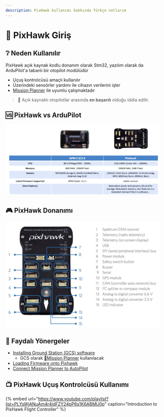 ```yaml
---
description: PixHawk kullanımı hakkında Türkçe notlarım
---
```


# 🔰 PixHawk Giriş

## ❔ Neden Kullanılır

PixHawk açık kaynak kodlu donanım olarak Stm32, yazılım olarak da ArduPilot'a tabanlı bir otopilot modülüdür

* Uçuş kontrolcüsü amaçlı kullanılır
* Üzerindeki sensörler yardımı ile cihazın verilerini işler
* [Mission Planner](http://ardupilot.org/planner/docs/mission-planner-overview.html) ile uyumlu çalışmaktadır

> 🌟 Açık kaynaklı otopilotlar arasında **en başarılı** olduğu iddia edilir.

## 🆚 PixHawk vs ArduPilot

![](../../.gitbook/assets/image%20%2834%29.png)

## 🎮 PixHawk Donanımı

![](../../.gitbook/assets/image%20%2843%29.png)

## 🎌 Faydalı Yönergeler

* [Installing Ground Station \(GCS\) software](http://ardupilot.org/plane/docs/common-install-gcs.html)
  * GCS olarak [🚩Mission Planner]() kullanılacak
* [Loading Firmware onto Pixhawk](http://ardupilot.org/plane/docs/common-loading-firmware-onto-pixhawk.html)
* [Connect Mission Planner to AutoPilot](http://ardupilot.org/plane/docs/common-connect-mission-planner-autopilot.html)

## 📺 PixHawk Uçuş Kontrolcüsü Kullanımı

{% embed url="https://www.youtube.com/playlist?list=PLYsWjANuAm4r4idFZY24pP6s1K6ABMU0p" caption="Introduction to PixHawk Flight Controller" %}

